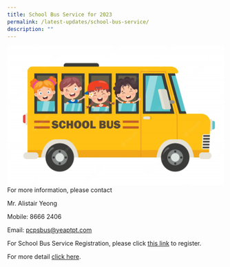 ```yaml
---
title: School Bus Service for 2023
permalink: /latest-updates/school-bus-service/
description: ""
---
```

![](/images/School-Bus.jpg)
For more information, please contact

Mr. Alistair Yeong

Mobile: 8666 2406

Email: [pcpsbus@yeaptpt.com](mailto:pcpsbus@yeaptpt.com)

For School Bus Service Registration, please click [this link](https://bit.ly/pcpsbus) to register.

For more detail [click here](/files/SN22_263_Zoom-Webinar-Session-Pei-Chun-Public-School.pdf).